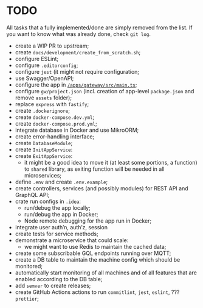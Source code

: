 # TODO

All tasks that a fully implemented/done are simply removed from the list. If you want to know what was already done, check `git log`.

- create a WIP PR to upstream;
- create `docs/development/create_from_scratch.sh`;
- configure ESLint;
- configure `.editorconfig`;
- configure `jest` (it might not require configuration;
- use Swagger/OpenAPI;
- configure the app in [`/apps/gateway/src/main.ts`](/apps/gateway/src/main.ts);
- configure `gw/project.json` (incl. creation of app-level `package.json` and remove `assets` folder);
- replace `express` with `fastify`;
- create `.dockerignore`;
- create `docker-compose.dev.yml`;
- create `docker-compose.prod.yml`;
- integrate database in Docker and use MikroORM;
- create error-handling interface;
- create `DatabaseModule`;
- create `InitAppService`:
- create `ExitAppService`:
   - it might be a good idea to move it (at least some portions, a function) to `shared` library, as exiting function will be needed in all microservices;
- define `.env` and create `.env.example`;
- create controllers, services (and possibly modules) for REST API and GraphQL API;
- crate run configs in `.idea`:
   - run/debug the app locally;
   - run/debug the app in Docker;
   - Node remote debugging for the app run in Docker;
- integrate user auth’n, auth’z, session
- create tests for service methods;
- demonstrate a microservice that could scale:
   - we might want to use Redis to maintain the cached data;
- create some subscribable GQL endpoints running over MQTT;
- create a DB table to maintain the machine config which should be monitored;
- automatically start monitoring of all machines and of all features that are enabled according to the DB table;
- add `semver` to create releases;
- create GitHub Actions actions to run `commitlint`, `jest`, `eslint`, ??? `prettier`;